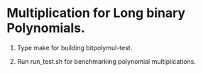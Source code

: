 # Multiplication for Long binary Polynomials.

1. Type make for building bitpolymul-test.

2. Run run_test.sh for benchmarking polynomial multiplications.



